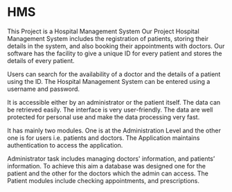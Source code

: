 # HMS
This Project is a Hospital Management System
Our Project Hospital Management System includes the registration of patients, storing their details in the system, and also booking their appointments with doctors. Our software has the facility to give a unique ID for every patient and stores the details of every patient.

Users can search for the availability of a doctor and the details of a patient using the ID. The Hospital Management System can be entered using a username and password. 

It is accessible either by an administrator or the patient itself. The data can be retrieved easily. The interface is very user-friendly. The data are well protected for personal use and make the data processing very fast.

 It has mainly two modules. One is at the Administration Level and the other one is for users i.e. patients and doctors. The Application maintains authentication to access the application. 

Administrator task includes managing doctors' information, and patients’ information. To achieve this aim a database was designed one for the patient and the other for the doctors which the admin can access. The Patient modules include checking appointments, and prescriptions. 

